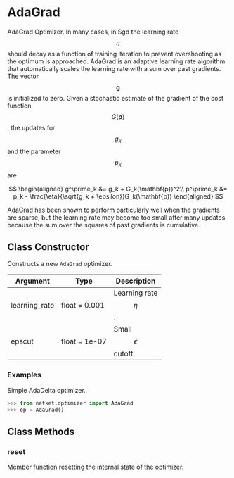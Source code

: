 # AdaGrad
AdaGrad Optimizer.
 In many cases, in Sgd the learning rate $$\eta$$ should
 decay as a function of training iteration to prevent overshooting
 as the optimum is approached. AdaGrad is an adaptive learning
 rate algorithm that automatically scales the learning rate with a sum
 over past gradients. The vector $$\mathbf{g}$$ is initialized to zero.
 Given a stochastic estimate of the gradient of the cost function $$G(\mathbf{p})$$,
 the updates for $$g_k$$ and the parameter $$p_k$$ are

 $$
 \begin{aligned}
 g^\prime_k &= g_k + G_k(\mathbf{p})^2\\
 p^\prime_k &= p_k - \frac{\eta}{\sqrt{g_k + \epsilon}}G_k(\mathbf{p})
 \end{aligned}
 $$

 AdaGrad has been shown to perform particularly well when
 the gradients are sparse, but the learning rate may become too small
 after many updates because the sum over the squares of past gradients is cumulative.

## Class Constructor
Constructs a new ``AdaGrad`` optimizer.

|  Argument   |    Type     |       Description        |
|-------------|-------------|--------------------------|
|learning_rate|float = 0.001|Learning rate $$\eta$$.   |
|epscut       |float = 1e-07|Small $$\epsilon$$ cutoff.|

### Examples
Simple AdaDelta optimizer.

```python
>>> from netket.optimizer import AdaGrad
>>> op = AdaGrad()

```



## Class Methods 
### reset
Member function resetting the internal state of the optimizer.


